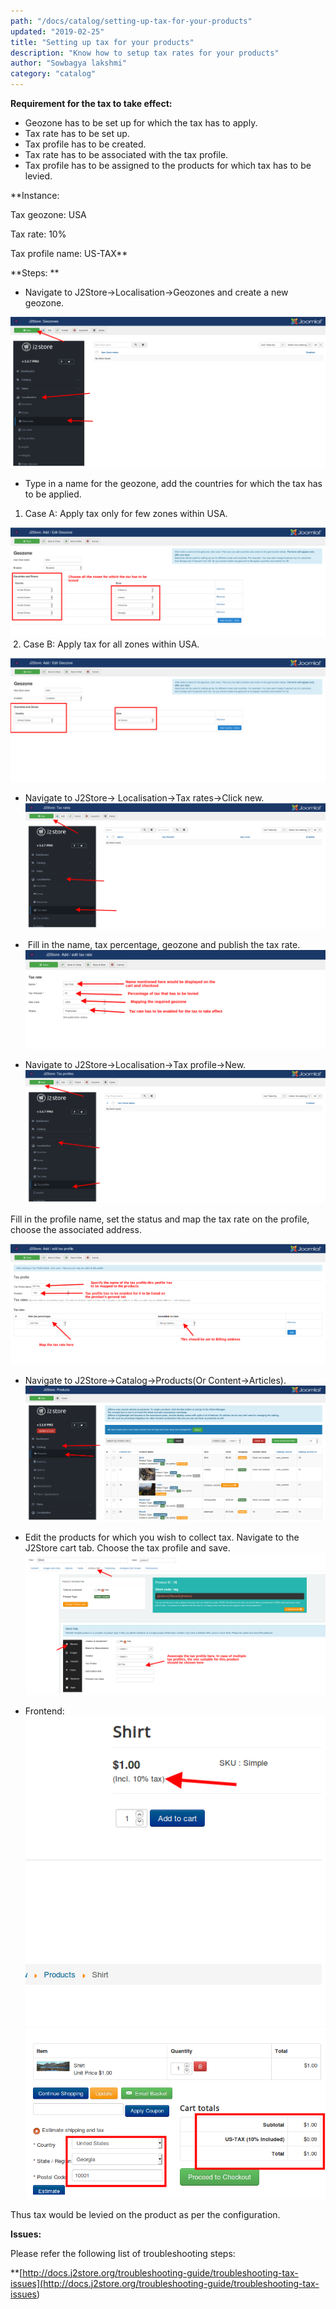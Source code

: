 ```yaml
---
path: "/docs/catalog/setting-up-tax-for-your-products"
updated: "2019-02-25"
title: "Setting up tax for your products"
description: "Know how to setup tax rates for your products"
author: "Sowbagya lakshmi"
category: "catalog"
---
```


**Requirement for the tax to take effect:**
- Geozone has to be set up for which the tax has to apply.
- Tax rate has to be set up.
- Tax profile has to be created.
- Tax rate has to be associated with the tax profile.
- Tax profile has to be assigned to the products for which tax has to be levied.

**Instance: 

Tax geozone: USA

Tax rate: 10%

Tax profile name: US-TAX**

**Steps: **

- Navigate to J2Store->Localisation->Geozones and create a new geozone.

![Creating a new geozone](../../images/catalog/setting-up-tax-for-your-products/setting-tax-new-geozone.png)

- Type in a name for the geozone, add the countries for which the tax has to be applied.

1. Case A: Apply tax only for few zones within USA.

![Filling in details on the newly created geozone](../../images/catalog/setting-up-tax-for-your-products/setting-tax-geozone-details.png)
 2. Case B: Apply tax for all zones within USA. 

![Adding country](../../images/catalog/setting-up-tax-for-your-products/setting-tax-adding-country.png)
- Navigate to J2Store-> Localisation->Tax rates->Click new. 
![Adding a new tax rate](../../images/catalog/setting-up-tax-for-your-products/setting-tax-new-tax-rate.png)

-  Fill in the name, tax percentage, geozone and publish the tax rate.
![Filling in the tax details in a tax rate](../../images/catalog/setting-up-tax-for-your-products/setting-tax-rate-details.png)
- Navigate to J2Store->Localisation->Tax profile->New.
![Adding a new tax profile](../../images/catalog/setting-up-tax-for-your-products/setting-tax-adding-tax-profile.png)

Fill in the profile name, set the status and map the tax rate on the profile, choose the associated address.

![Adding details to tax profiles](../../images/catalog/setting-up-tax-for-your-products/setting-tax-tax-profile-details.png)
- Navigate to J2Store->Catalog->Products(Or Content->Articles).
![Navigate to Product manager](../../images/catalog/setting-up-tax-for-your-products/setting-tax-nav-to-pro.png)



- Edit the products for which you wish to collect tax. Navigate to the J2Store cart tab. Choose the tax profile and save.
![Setting tax profile in product](../../images/catalog/setting-up-tax-for-your-products/setting-tax-profile-in-pro.png)

- Frontend:
![Tax rate in frontend](../../images/catalog/setting-up-tax-for-your-products/setting-tax-front.png)
![Tax rate in cart page](../../images/catalog/setting-up-tax-for-your-products/setting-tax-in-cart-page.png)

Thus tax would be levied on the product as per the configuration. 

**Issues:**

Please refer the following list of troubleshooting steps:

**[http://docs.j2store.org/troubleshooting-guide/troubleshooting-tax-issues](<http://docs.j2store.org/troubleshooting-guide/troubleshooting-tax-issues>)






